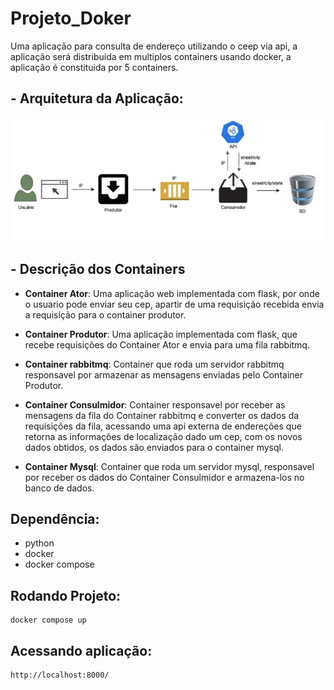 # Projeto_Doker
  Uma aplicação para consulta de endereço utilizando o ceep via api,  a aplicação será distribuida em multiplos containers usando docker, a aplicação é constituida por 5 containers.
 
 ## - Arquitetura da Aplicação:

 ![myimage-alt-tag](./img/ArquiteturaProjetoDocker.jpeg)

## - Descrição dos Containers
 - <strong>Container Ator</strong>: Uma aplicação web implementada com flask, por onde o usuario pode enviar seu cep, apartir de uma requisição recebida envia a requisição para o container produtor.

 - <strong>Container Produtor</strong>: Uma aplicação implementada com flask, que recebe requisições do Container Ator e envia para uma fila rabbitmq.

 - <strong>Container rabbitmq</strong>: Container que roda um servidor rabbitmq responsavel por armazenar as mensagens enviadas pelo Container Produtor.

 - <strong>Container Consulmidor</strong>: Container responsavel por receber as mensagens da fila do Container rabbitmq e converter os dados da requisições da fila, acessando uma api externa de endereções que retorna as informações de localização dado um cep, com os novos dados obtidos, os dados são enviados para o container mysql.

 - <strong>Container Mysql</strong>: Container que roda um servidor mysql, responsavel por receber os dados do Container Consulmidor e armazena-los no banco de dados.


## Dependência: 

- python
- docker
- docker compose 

## Rodando Projeto:
    
    docker compose up

## Acessando aplicação:

    http://localhost:8000/
